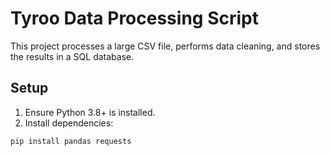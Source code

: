 # Tyroo Data Processing Script

This project processes a large CSV file, performs data cleaning, and stores the results in a SQL database.

## Setup

1. Ensure Python 3.8+ is installed.
2. Install dependencies:

```bash
pip install pandas requests